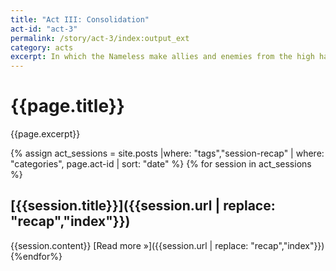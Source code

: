 ```yaml
---
title: "Act III: Consolidation"
act-id: "act-3"
permalink: /story/act-3/index:output_ext
category: acts
excerpt: In which the Nameless make allies and enemies from the high halls of academia to the sunken streets of Crow's Foot.
---
```

# {{page.title}}

{{page.excerpt}}

{% assign act_sessions = site.posts |where: "tags","session-recap" | where: "categories", page.act-id | sort: "date" %}
{% for session in act_sessions %}
## [{{session.title}}]({{session.url | replace: "recap","index"}})
{{session.content}}
[Read more »]({{session.url | replace: "recap","index"}})
{%endfor%}
